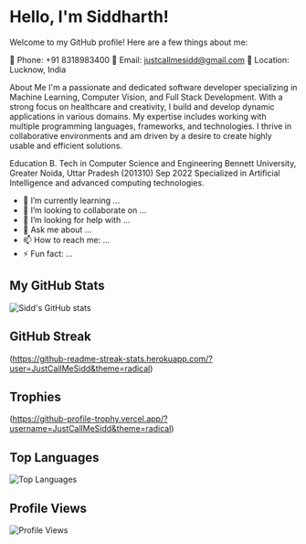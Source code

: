 # Hello, I'm Siddharth!


Welcome to my GitHub profile! Here are a few things about me:

📱 Phone: +91 8318983400
📧 Email: justcallmesidd@gmail.com
📍 Location: Lucknow, India

About Me
I'm a passionate and dedicated software developer specializing in Machine Learning, Computer Vision, and Full Stack Development. With a strong focus on healthcare and creativity, I build and develop dynamic applications in various domains. My expertise includes working with multiple programming languages, frameworks, and technologies. I thrive in collaborative environments and am driven by a desire to create highly usable and efficient solutions.

Education
B. Tech in Computer Science and Engineering
Bennett University, Greater Noida, Uttar Pradesh (201310)
Sep 2022
Specialized in Artificial Intelligence and advanced computing technologies.

- 🌱 I’m currently learning ...
- 👯 I’m looking to collaborate on ...
- 🤔 I’m looking for help with ...
- 💬 Ask me about ...
- 📫 How to reach me: ...
- ⚡ Fun fact: ...


## My GitHub Stats

![Sidd's GitHub stats](https://github-readme-stats.vercel.app/api?username=JustCallMeSidd&show_icons=true&theme=radical)
## GitHub Streak
(https://github-readme-streak-stats.herokuapp.com/?user=JustCallMeSidd&theme=radical)
## Trophies
(https://github-profile-trophy.vercel.app/?username=JustCallMeSidd&theme=radical)

## Top Languages

![Top Languages](https://github-readme-stats.vercel.app/api/top-langs/?username=JustCallMeSidd&layout=compact&theme=radical)


## Profile Views

![Profile Views](https://komarev.com/ghpvc/?username=JustCallMeSidd&color=blue)
